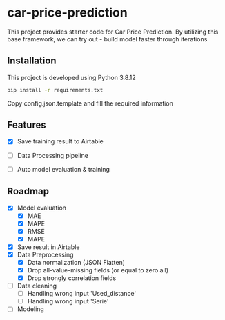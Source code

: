 # car-price-prediction

This project provides starter code for Car Price Prediction.
By utilizing this base framework, we can try out - build model faster through iterations


## Installation
This project is developed using Python 3.8.12
```sh
pip install -r requirements.txt
```

Copy config.json.template and fill the required information

## Features
- [x] Save training result to Airtable
- [ ] Data Processing pipeline
- [ ] Auto model evaluation & training 


## Roadmap
- [x] Model evaluation
    - [x] MAE
    - [x] MAPE
    - [x] RMSE
    - [x] MAPE
- [x] Save result in Airtable
- [x] Data Preprocessing
    - [x] Data normalization (JSON Flatten)
    - [x] Drop all-value-missing fields (or equal to zero all)
    - [x] Drop strongly correlation fields
- [ ] Data cleaning 
    - [ ] Handling wrong input 'Used_distance'
    - [ ] Handling wrong input 'Serie'
- [ ] Modeling